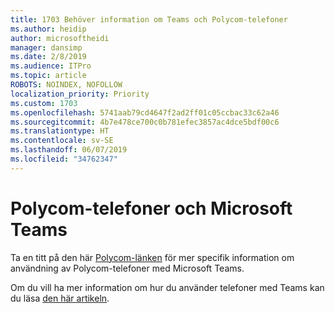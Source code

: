 ```yaml
---
title: 1703 Behöver information om Teams och Polycom-telefoner
ms.author: heidip
author: microsoftheidi
manager: dansimp
ms.date: 2/8/2019
ms.audience: ITPro
ms.topic: article
ROBOTS: NOINDEX, NOFOLLOW
localization_priority: Priority
ms.custom: 1703
ms.openlocfilehash: 5741aab79cd4647f2ad2ff01c05ccbac33c62a46
ms.sourcegitcommit: 4b7e478ce700c0b781efec3857ac4dce5bdf00c6
ms.translationtype: HT
ms.contentlocale: sv-SE
ms.lasthandoff: 06/07/2019
ms.locfileid: "34762347"
---
```

# <a name="polycom-phones-and-microsoft-teams"></a>Polycom-telefoner och Microsoft Teams

Ta en titt på den här [Polycom-länken](http://www.polycom.com/content/dam/polycom/common/documents/faqs/polycom-phones-and-microsoft-teams-faq-enus.pdf) för mer specifik information om användning av Polycom-telefoner med Microsoft Teams.

Om du vill ha mer information om hur du använder telefoner med Teams kan du läsa [den här artikeln](https://docs.microsoft.com/sv-SE/microsoftteams/phones-for-teams).
